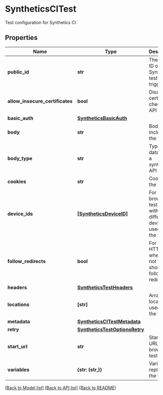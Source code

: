 # SyntheticsCITest

Test configuration for Synthetics CI

## Properties
Name | Type | Description | Notes
------------ | ------------- | ------------- | -------------
**public_id** | **str** | The public ID of the Synthetics test to trigger. | 
**allow_insecure_certificates** | **bool** | Disable certificate checks in API tests. | [optional] 
**basic_auth** | [**SyntheticsBasicAuth**](SyntheticsBasicAuth.md) |  | [optional] 
**body** | **str** | Body to include in the test. | [optional] 
**body_type** | **str** | Type of the data sent in a synthetics API test. | [optional] 
**cookies** | **str** | Cookies for the request. | [optional] 
**device_ids** | [**[SyntheticsDeviceID]**](SyntheticsDeviceID.md) | For browser test, array with the different device IDs used to run the test. | [optional] 
**follow_redirects** | **bool** | For API HTTP test, whether or not the test should follow redirects. | [optional] 
**headers** | [**SyntheticsTestHeaders**](SyntheticsTestHeaders.md) |  | [optional] 
**locations** | **[str]** | Array of locations used to run the test. | [optional] 
**metadata** | [**SyntheticsCITestMetadata**](SyntheticsCITestMetadata.md) |  | [optional] 
**retry** | [**SyntheticsTestOptionsRetry**](SyntheticsTestOptionsRetry.md) |  | [optional] 
**start_url** | **str** | Starting URL for the browser test. | [optional] 
**variables** | **{str: (str,)}** | Variables to replace in the test. | [optional] 

[[Back to Model list]](README.md#documentation-for-models) [[Back to API list]](README.md#documentation-for-api-endpoints) [[Back to README]](README.md)


